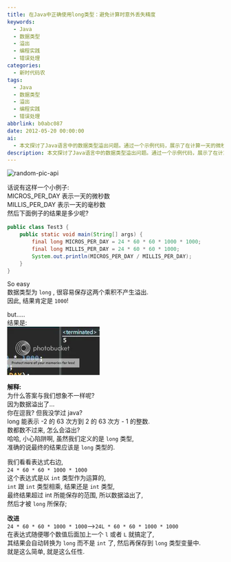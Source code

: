 ```yaml
---
title: 在Java中正确使用long类型：避免计算时意外丢失精度
keywords:
  - Java
  - 数据类型
  - 溢出
  - 编程实践
  - 错误处理
categories:
  - 新时代码农
tags:
  - Java
  - 数据类型
  - 溢出
  - 编程实践
  - 错误处理
abbrlink: b0abc087
date: 2012-05-20 00:00:00
ai:
  - 本文探讨了Java语言中的数据类型溢出问题。通过一个示例代码，展示了在计算一天的微秒数和毫秒数时，由于没有正确指定数值类型为`long`，导致结果超出`int`类型的范围，从而引发数据溢出的情况。文章解释了如何避免这种陷阱，并提供了改进后的代码示例。
description: 本文探讨了Java语言中的数据类型溢出问题。通过一个示例代码，展示了在计算一天的微秒数和毫秒数时，由于没有正确指定数值类型为`long`，导致结果超出`int`类型的范围，从而引发数据溢出的情况。文章解释了如何避免这种陷阱，并提供了改进后的代码示例。
---
```


<!-- markdownlint-disable-next-line MD033 -->
<meta name="referrer" content="no-referrer"/>

![random-pic-api](https://cover.dong4j.ink:1024)

话说有这样一个小例子:  
MICROS_PER_DAY 表示一天的微秒数  
MILLIS_PER_DAY 表示一天的毫秒数  
然后下面例子的结果是多少呢?

```java
public class Test3 {
    public static void main(String[] args) {
        final long MICROS_PER_DAY = 24 * 60 * 60 * 1000 * 1000;
        final long MILLIS_PER_DAY = 24 * 60 * 60 * 1000;
        System.out.println(MICROS_PER_DAY / MILLIS_PER_DAY);
    }
}
```

So easy  
数据类型为 `long` , 很容易保存这两个乘积不产生溢出.  
因此, 结果肯定是 `1000`!

but…..  
结果是:  
![20241229154732_wTbwOPoH.webp](./java-basic-10/20241229154732_wTbwOPoH.webp)

**解释:**  
为什么答案与我们想象不一样呢?  
因为数据溢出了…  
你在逗我? 但我没学过 java?  
long 能表示 -2 的 63 次方到 2 的 63 次方 - 1 的整数.  
数都数不过来, 怎么会溢出?  
哈哈, 小心陷阱啊, 虽然我们定义的是 `long` 类型,  
准确的说最终的结果应该是 `long` 类型的.

我们看看表达式右边,  
`24 * 60 * 60 * 1000 * 1000`  
这个表达式是以 `int` 类型作为运算的,  
`int` 跟 `int` 类型相乘, 结果还是 `int` 类型,  
最终结果超过 int 所能保存的范围, 所以数据溢出了,  
然后才被 `long` 所保存;

**改进**  
`24 * 60 * 60 * 1000 * 1000`–>`24L * 60 * 60 * 1000 * 1000`  
在表达式随便哪个数值后面加上一个 `l` 或者 `L` 就搞定了,  
其结果会自动转换为 `long` 而不是 `int` 了, 然后再保存到 `long` 类型变量中.  
就是这么简单, 就是这么任性.
